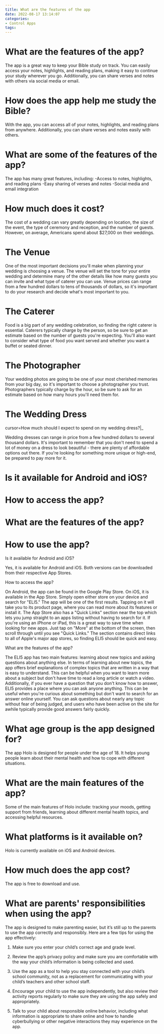 ```yaml
---
title: What are the features of the app
date: 2022-08-17 13:14:07
categories:
- Control Apps
tags:
---
```



#  What are the features of the app?

The app is a great way to keep your Bible study on track. You can easily access your notes, highlights, and reading plans, making it easy to continue your study wherever you go. Additionally, you can share verses and notes with others via social media or email.

# How does the app help me study the Bible?

With the app, you can access all of your notes, highlights, and reading plans from anywhere. Additionally, you can share verses and notes easily with others.

# What are some of the features of the app?

The app has many great features, including: 
-Access to notes, highlights, and reading plans 
-Easy sharing of verses and notes 
-Social media and email integration

#  How much does it cost?

The cost of a wedding can vary greatly depending on location, the size of the event, the type of ceremony and reception, and the number of guests. However, on average, Americans spend about $27,000 on their weddings.

#  The Venue

One of the most important decisions you'll make when planning your wedding is choosing a venue. The venue will set the tone for your entire wedding and determine many of the other details like how many guests you can invite and what type of caterer you can use. Venue prices can range from a few hundred dollars to tens of thousands of dollars, so it's important to do your research and decide what's most important to you.

#  The Caterer

Food is a big part of any wedding celebration, so finding the right caterer is essential. Caterers typically charge by the person, so be sure to get an estimate based on the number of guests you're expecting. You'll also want to consider what type of food you want served and whether you want a buffet or seated dinner.

#  The Photographer

Your wedding photos are going to be one of your most cherished memories from your big day, so it's important to choose a photographer you trust. Photographers typically charge by the hour, so be sure to ask for an estimate based on how many hours you'll need them for.

#  The Wedding Dress
 cursor=How much should I expect to spend on my wedding dress?|_

  Wedding dresses can range in price from a few hundred dollars to several thousand dollars. It's important to remember that you don't need to spend a lot of money on a dress to look beautiful - there are plenty of affordable options out there. If you're looking for something more unique or high-end, be prepared to pay more for it.

#  Is it available for Android and iOS?

# How to access the app?

# What are the features of the app?

# How to use the app?


Is it available for Android and iOS?

Yes, it is available for Android and iOS. Both versions can be downloaded from their respective App Stores.

How to access the app?

On Android, the app can be found in the Google Play Store. On iOS, it is available in the App Store. Simply open either store on your device and search for "ELI5." The app will be one of the first results. Tapping on it will take you to its product page, where you can read more about its features or install it. The App Store also has a "Quick Links" section near the top which lets you jump straight to an apps listing without having to search for it. If you're using an iPhone or iPad, this is a great way to save time when looking for new apps. Just tap on "More" at the bottom of the screen, then scroll through until you see "Quick Links." The section contains direct links to all of Apple's major app stores, so finding ELI5 should be quick and easy.

What are the features of the app?

The ELI5 app has two main features: learning about new topics and asking questions about anything else. In terms of learning about new topics, the app offers brief explanations of complex topics that are written in a way that is easy to understand. This can be helpful when you want to learn more about a subject but don't have time to read a long article or watch a video. Additionally, if you ever have a question that you don't know how to answer, ELI5 provides a place where you can ask anyone anything. This can be useful when you're curious about something but don't want to search for an answer online yourself. You can ask questions about nearly any topic without fear of being judged, and users who have been active on the site for awhile typically provide good answers fairly quickly.

#  What age group is the app designed for?

The app Holo is designed for people under the age of 18. It helps young people learn about their mental health and how to cope with different situations.

# What are the main features of the app?

Some of the main features of Holo include: tracking your moods, getting support from friends, learning about different mental health topics, and accessing helpful resources.

# What platforms is it available on?

Holo is currently available on iOS and Android devices.

# How much does the app cost?

The app is free to download and use.

#  What are parents' responsibilities when using the app?

The app is designed to make parenting easier, but it’s still up to the parents to use the app correctly and responsibly. Here are a few tips for using the app effectively:

1. Make sure you enter your child’s correct age and grade level.

2. Review the app’s privacy policy and make sure you are comfortable with the way your child’s information is being collected and used.

3. Use the app as a tool to help you stay connected with your child’s school community, not as a replacement for communicating with your child’s teachers and other school staff.

4. Encourage your child to use the app independently, but also review their activity reports regularly to make sure they are using the app safely and appropriately.

5. Talk to your child about responsible online behavior, including what information is appropriate to share online and how to handle cyberbullying or other negative interactions they may experience on the app.